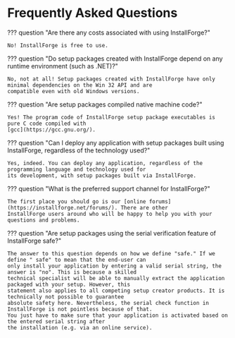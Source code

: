 # Frequently Asked Questions

??? question "Are there any costs associated with using InstallForge?"

    No! InstallForge is free to use.

??? question "Do setup packages created with InstallForge depend on any runtime environment (such as .NET)?"

    No, not at all! Setup packages created with InstallForge have only minimal dependencies on the Win 32 API and are 
    compatible even with old Windows versions.

??? question "Are setup packages compiled native machine code?"

    Yes! The program code of InstallForge setup package executables is pure C code compiled with
    [gcc](https://gcc.gnu.org/).

??? question "Can I deploy any application with setup packages built using InstallForge, regardless of the technology used?"

    Yes, indeed. You can deploy any application, regardless of the programming language and technology used for 
    its development, with setup packages built via InstallForge.

??? question "What is the preferred support channel for InstallForge?"

    The first place you should go is our [online forums](https://installforge.net/forums/). There are other 
    InstallForge users around who will be happy to help you with your questions and problems.

??? question "Are setup packages using the serial verification feature of InstallForge safe?"

    The answer to this question depends on how we define "safe." If we define " safe" to mean that the end-user can 
    only install your application by entering a valid serial string, the answer is "no". This is because a skilled 
    technical specialist will be able to manually extract the application packaged with your setup. However, this 
    statement also applies to all competing setup creator products. It is technically not possible to guarantee 
    absolute safety here. Nevertheless, the serial check function in InstallForge is not pointless because of that. 
    You just have to make sure that your application is activated based on the entered serial string after 
    the installation (e.g. via an online service).
